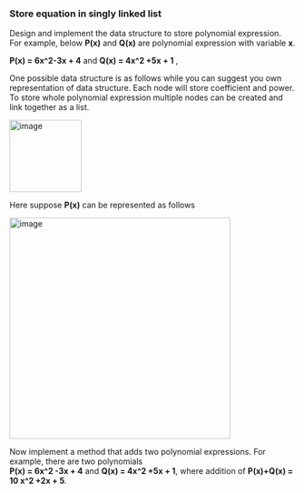 ### Store equation in singly linked list

Design and implement the data structure to store polynomial expression.
For example, below **P(x)** and **Q(x)** are polynomial expression with variable **x**.

**P(x) = 6x^2-3x + 4** and **Q(x) = 4x^2 +5x + 1** ,

One possible data structure is as follows while you can suggest you own representation of
data structure. Each node will store coefficient and power. To store whole polynomial
expression multiple nodes can be created and link together as a list.

<img width="127" alt="image" src="https://user-images.githubusercontent.com/94866222/187089708-4802459b-55b3-4265-a5ad-05330abab426.png">

Here suppose **P(x)** can be represented as follows

<img width="389" alt="image" src="https://user-images.githubusercontent.com/94866222/187089714-7ed1161b-af44-4f47-8f7d-474ca64a89f9.png">

Now implement a method that adds two polynomial expressions.
For example, there are two polynomials
<br />
**P(x) = 6x^2 -3x + 4** and **Q(x) = 4x^2 +5x + 1**,
where addition of **P(x)+Q(x) = 10 x^2 +2x + 5**.
